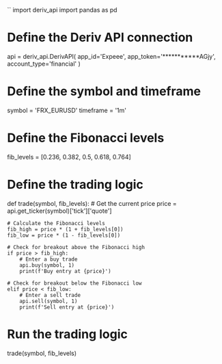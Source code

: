 ``
import deriv_api
import pandas as pd

# Define the Deriv API connection
api = deriv_api.DerivAPI(
    app_id='Expeee',
    app_token='***********AGjy',
    account_type='financial'
)

# Define the symbol and timeframe
symbol = 'FRX_EURUSD'
timeframe = '1m'

# Define the Fibonacci levels
fib_levels = [0.236, 0.382, 0.5, 0.618, 0.764]

# Define the trading logic
def trade(symbol, fib_levels):
    # Get the current price
    price = api.get_ticker(symbol)['tick']['quote']

    # Calculate the Fibonacci levels
    fib_high = price * (1 + fib_levels[0])
    fib_low = price * (1 - fib_levels[0])

    # Check for breakout above the Fibonacci high
    if price > fib_high:
        # Enter a buy trade
        api.buy(symbol, 1)
        print(f'Buy entry at {price}')

    # Check for breakout below the Fibonacci low
    elif price < fib_low:
        # Enter a sell trade
        api.sell(symbol, 1)
        print(f'Sell entry at {price}')

# Run the trading logic
trade(symbol, fib_levels)
```
